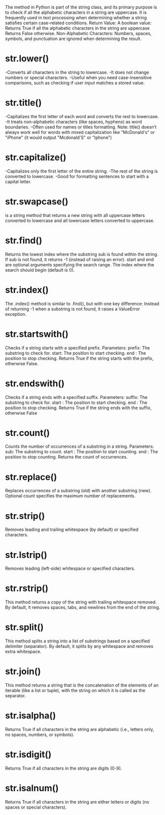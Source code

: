 The  method in Python is part of the string class, and its primary purpose is to check if all the alphabetic characters in a string are uppercase. It is frequently used in text processing when determining whether a string satisfies certain case-related conditions. 
Return Value: A boolean value:
Returns True if all the alphabetic characters in the string are uppercase
Returns False otherwise.
Non-Alphabetic Characters: Numbers, spaces, symbols, and punctuation are ignored when determining the result.

# str.lower()
-Converts all characters in the string to lowercase.
-It does not change numbers or special characters.
-Useful when you need case-insensitive comparisons, such as checking if user input matches a stored value.
# str.title()
-Capitalizes the first letter of each word and converts the rest to lowercase.
-It treats non-alphabetic characters (like spaces, hyphens) as word boundaries.
-Often used for names or titles formatting.
Note: title() doesn’t always work well for words with mixed capitalization like "McDonald's" or "iPhone" (it would output "Mcdonald'S" or "Iphone")
# str.capitalize()
-Capitalizes only the first letter of the entire string.
-The rest of the string is converted to lowercase.
-Good for formatting sentences to start with a capital letter.
# str.swapcase() 
is a string method that returns a new string with all uppercase letters converted to lowercase and all lowercase letters converted to uppercase.
# str.find()
Returns the lowest index where the substring sub is found within the string.
If sub is not found, it returns -1 (instead of raising an error).
start and end are optional arguments specifying the search range.
The index where the search should begin (default is 0).
# str.index()
The .index() method is similar to .find(), but with one key difference:
Instead of returning -1 when a substring is not found, it raises a ValueError exception.
# str.startswith()
Checks if a string starts with a specified prefix.
Parameters:
prefix: The substring to check for.
start: The position to start checking.
end : The position to stop checking.
Returns True if the string starts with the prefix, otherwise False.
# str.endswith()
Checks if a string ends with a specified suffix.
Parameters:
suffix: The substring to check for.
start : The position to start checking.
end : The position to stop checking.
Returns True if the string ends with the suffix, otherwise False
# str.count()
Counts the number of occurrences of a substring in a string.
Parameters:
sub: The substring to count.
start : The position to start counting.
end : The position to stop counting.
Returns the count of occurrences.
# str.replace()
Replaces occurrences of a substring (old) with another substring (new).
Optional count specifies the maximum number of replacements.
# str.strip()
Removes leading and trailing whitespace (by default) or specified characters.
 # str.lstrip()
Removes leading (left-side) whitespace or specified characters.
 # str.rstrip()
This method returns a copy of the string with trailing whitespace removed. By default, it removes spaces, tabs, and newlines from the end of the string.
# str.split()
This method splits a string into a list of substrings based on a specified delimiter (separator). By default, it splits by any whitespace and removes extra whitespace.
# str.join()
This method returns a string that is the concatenation of the elements of an iterable (like a list or tuple), with the string on which it is called as the separator.
# str.isalpha()
Returns True if all characters in the string are alphabetic (i.e., letters only, no spaces, numbers, or symbols).
# str.isdigit()
Returns True if all characters in the string are digits (0-9).
# str.isalnum()
Returns True if all characters in the string are either letters or digits (no spaces or special characters).

